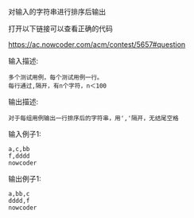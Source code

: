 对输入的字符串进行排序后输出

打开以下链接可以查看正确的代码

https://ac.nowcoder.com/acm/contest/5657#question



输入描述:
```
多个测试用例，每个测试用例一行。
每行通过,隔开，有n个字符，n＜100
```
输出描述:
```
对于每组用例输出一行排序后的字符串，用','隔开，无结尾空格
```
输入例子1:
```
a,c,bb
f,dddd
nowcoder
```
输出例子1:
```
a,bb,c
dddd,f
nowcoder
```
